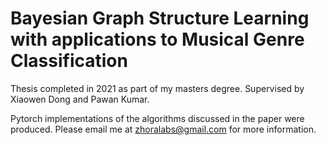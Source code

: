 # Bayesian Graph Structure Learning with applications to Musical Genre Classification
Thesis completed in 2021 as part of my masters degree. Supervised by Xiaowen Dong and Pawan Kumar. 

Pytorch implementations of the algorithms discussed in the paper were produced. Please email me at zhoralabs@gmail.com for more information. 
